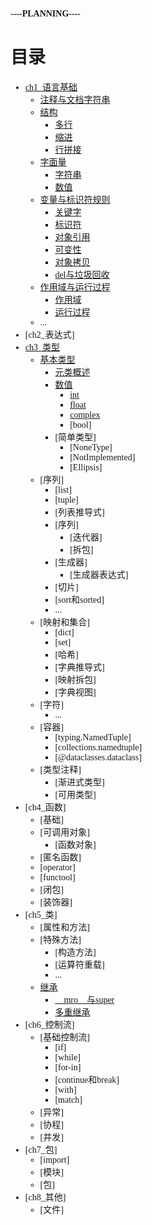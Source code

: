 **----PLANNING----**

<title>This is the INDEX of a Python note.</title>
<style type="text/css">
    body {
        font-family: "cascadia code", 幼圆, 宋体;
    }
    code {
        color: burlywood;
    }
    .red_font {
        color: crimson;
    }
    .yellow_font {
        color: orange;
    }
</style>

# 目录

- [ch1_语言基础](note/ch1/0_index.md)
  - [注释与文档字符串](note/ch1/1_注释与文档字符串.md)
  - [结构](note/ch1/2_结构.md)
    - [多行](note/ch1/2_结构.md#多行)
    - [缩进](note/ch1/2_结构.md#缩进)
    - [行拼接](note/ch1/2_结构.md#行拼接)
  - [字面量](note/ch1/3_字面量.md)
    - [字符串](note/ch1/3_字面量.md#字符串)
    - [数值](note/ch1/3_字面量.md#数值)
  - [变量与标识符规则](note/ch1/4_变量与标识符规则.md)
    - [关键字](note/ch1/4_变量与标识符规则.md#关键字)
    - [标识符](note/ch1/4_变量与标识符规则.md#标识符)
    - [对象引用](note/ch1/4_变量与标识符规则.md#对象引用)
    - [可变性](note/ch1/4_变量与标识符规则.md#可变性)
    - [对象拷贝](note/ch1/4_变量与标识符规则.md#对象拷贝)
    - [del与垃圾回收](note/ch1/4_变量与标识符规则.md#del与垃圾回收)
  - [作用域与运行过程](note/ch1/5_作用域与运行过程.md)
    - [作用域](note/ch1/5_作用域与运行过程.md#作用域)
    - [运行过程](note/ch1/5_作用域与运行过程.md#运行过程)
  - ...
- [ch2_表达式]
- [ch3_类型](note/ch3/0_index.md)
  - [基本类型](note/ch3/1_基本类型.md)
    - [元类概述](note/ch3/1_基本类型.md#元类概述)
    - [数值](note/ch3/1_基本类型.md#数值)
      - [int](note/ch3/1_基本类型.md#int)
      - [float](note/ch3/1_基本类型.md#float)
      - [complex](note/ch3/1_基本类型.md#complex)
      - [bool]
    - [简单类型]
      - [NoneType]
      - [NotImplemented]
      - [Ellipsis]
  - [序列]
    - [list]
    - [tuple]
    - [列表推导式]
    - [序列]
      - [迭代器]
      - [拆包]
    - [生成器]
      - [生成器表达式]
    - [切片]
    - [sort和sorted]
    - ...
  - [映射和集合]
    - [dict]
    - [set]
    - [哈希]
    - [字典推导式]
    - [映射拆包]
    - [字典视图]
  - [字符]
    - ...
  - [容器]
    - [typing.NamedTuple]
    - [collections.namedtuple]
    - [@dataclasses.dataclass]
  - [类型注释]
    - [渐进式类型]
    - [可用类型]
- [ch4_函数]
  - [基础]
  - [可调用对象]
    - [函数对象]
  - [匿名函数]
  - [operator]
  - [functool]
  - [闭包]
  - [装饰器]
- [ch5_类]
  - [属性和方法]
  - [特殊方法]
    - [构造方法]
    - [运算符重载]
    - ...
  - [继承](note/ch4/继承.md)
    - [\_\_mro\_\_与super](note/ch4/继承.md#__mro__与super)
    - [多重继承](note/ch4/继承.md#多重继承)
- [ch6_控制流]
  - [基础控制流]
    - [if]
    - [while]
    - [for-in]
    - [continue和break]
    - [with]
    - [match]
  - [异常]
  - [协程]
  - [并发]
- [ch7_包]
  - [import]
  - [模块]
  - [包]
- [ch8_其他]
  - [文件]

